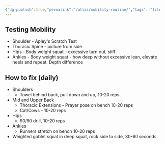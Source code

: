 ```yaml
---
{"dg-publish":true,"permalink":"/atlas/mobility-routine/","tags":["fitness","🌱"],"updated":"2024-11-14T07:53:54.207-08:00"}
---
```


## Testing Mobility
- Shoulder - Apley's Scratch Test
- Thoracic Spine - picture from side
- Hips - Body weight squat - excessive turn out, stiff
- Ankles - Body weight squat - how deep without excessive lean, elevate heels and repeat. Depth difference

## How to fix (daily)
-  Shoulders
	- Towel behind back, pull down and up, 10-20 reps
- Mid and Upper Back
	- Thoracic Extensions - Prayer pose on bench 10-20 reps
	- Cat/Cows - 10-20 reps
- Hips
	- 90/90 drill, 10-20 reps
- Ankles
	- Runners stretch on bench 10-20 reps
- Weighted goblet squat in deep squat, rock side to side, 30-60 seconds
